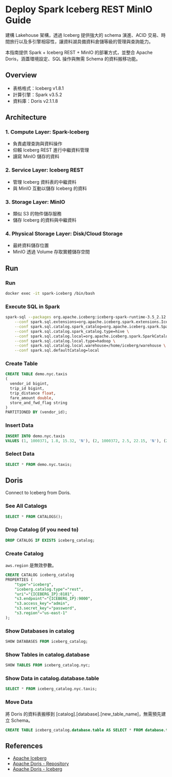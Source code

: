# Deploy Spark Iceberg REST MinIO Guide

建構 Lakehouse 架構，透過 Iceberg 提供強大的 schema 演進、ACID 交易、時間旅行以及多引擎相容性，讓資料湖具備資料倉儲等級的管理與查詢能力。

本指南提供 Spark + Iceberg REST + MinIO 的部署方式，並整合 Apache Doris，涵蓋環境設定、SQL 操作與無需 Schema 的資料搬移功能。


## Overview
- 表格格式：Iceberg v1.8.1  
- 計算引擎：Spark v3.5.2  
- 資料庫：Doris v2.1.1.8  

## Architecture

### 1️\. Compute Layer: Spark-Iceberg  
  - 負責處理查詢與資料操作  
  - 仰賴 Iceberg REST 進行中繼資料管理  
  - 讀寫 MinIO 儲存的資料  

### 2️\. Service Layer: Iceberg REST  
  - 管理 Iceberg 資料表的中繼資料  
  - 與 MinIO 互動以儲存 Iceberg 的資料  

### 3️\. Storage Layer: MinIO  
  - 類似 S3 的物件儲存服務  
  - 儲存 Iceberg 的資料與中繼資料  

### 4️\. Physical Storage Layer: Disk/Cloud Storage  
  - 最終資料儲存位置  
  - MinIO 透過 Volume 存取實體儲存空間  


## Run

### Run
```bash
docker exec -it spark-iceberg /bin/bash
```

### Execute SQL in Spark
```bash
spark-sql --packages org.apache.iceberg:iceberg-spark-runtime-3.5_2.12:1.8.1 \
    --conf spark.sql.extensions=org.apache.iceberg.spark.extensions.IcebergSparkSessionExtensions \
    --conf spark.sql.catalog.spark_catalog=org.apache.iceberg.spark.SparkSessionCatalog \
    --conf spark.sql.catalog.spark_catalog.type=hive \
    --conf spark.sql.catalog.local=org.apache.iceberg.spark.SparkCatalog \
    --conf spark.sql.catalog.local.type=hadoop \
    --conf spark.sql.catalog.local.warehouse=/home/iceberg/warehouse \
    --conf spark.sql.defaultCatalog=local
```

### Create Table
```sql
CREATE TABLE demo.nyc.taxis
(
  vendor_id bigint,
  trip_id bigint,
  trip_distance float,
  fare_amount double,
  store_and_fwd_flag string
)
PARTITIONED BY (vendor_id);
```

### Insert Data
```sql
INSERT INTO demo.nyc.taxis
VALUES (1, 1000371, 1.8, 15.32, 'N'), (2, 1000372, 2.5, 22.15, 'N'), (2, 1000373, 0.9, 9.01, 'N'), (1, 1000374, 8.4, 42.13, 'Y');
```


### Select Data
```sql
SELECT * FROM demo.nyc.taxis;
```

## Doris

Connect to Iceberg from Doris.

### See All Catalogs
```sql
SELECT * FROM CATALOGS();
```

### Drop Catalog (if you need to)
```sql
DROP CATALOG IF EXISTS iceberg_catalog;
```

### Create Catalog
`aws.region` 是無效參數。

```sql
CREATE CATALOG iceberg_catalog
PROPERTIES (
    "type"="iceberg",
    "iceberg.catalog.type"="rest",
    "uri"="{ICEBERG_IP}:8181",
    "s3.endpoint"="{ICEBERG_IP}:9000",
    "s3.access_key"="admin",
    "s3.secret_key"="password",
    "s3.region"="us-east-1"
);
```

### Show Databases in catalog
```sql
SHOW DATABASES FROM iceberg_catalog;
```

### Show Tables in catalog.database
```sql
SHOW TABLES FROM iceberg_catalog.nyc;
```

### Show Data in catalog.database.table
```sql
SELECT * FROM iceberg_catalog.nyc.taxis;
```

### Move Data
將 Doris 的資料表搬移到 [catalog].[database].[new_table_name]，無需預先建立 Schema。
```sql
CREATE TABLE iceberg_catalog.database.table AS SELECT * FROM database.table;
```



## References
- [Apache Iceberg](https://iceberg.apache.org/spark-quickstart/#docker-compose)  
- [Apache Doris -  Repository](https://doris.apache.org/docs/3.0/sql-manual/sql-statements/data-modification/backup-and-restore/CREATE-REPOSITORY#examples) 
- [Apache Doris - Iceberg](https://doris.apache.org/docs/lakehouse/lakehouse-best-practices/doris-iceberg)


